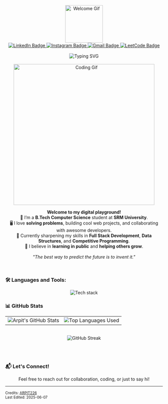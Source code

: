 <div align="center">
  <div id="header">
    <img src="https://media.giphy.com/media/M9gbBd9nbDrOTu1Mqx/giphy.gif" width="120" alt="Welcome Gif">
  </div>
  <div id="badges">
    <a href="https://www.linkedin.com/in/arpit226/" target="_blank">
      <img src="https://img.shields.io/badge/LinkedIn-blue?style=for-the-badge&logo=linkedin&logoColor=white" alt="LinkedIn Badge">
    </a>
    <a href="#" target="_blank">
      <img src="https://img.shields.io/badge/Instagram-red?style=for-the-badge&logo=instagram&logoColor=white" alt="Instagram Badge">
    </a>
    <a href="mailto:your.email@gmail.com" target="_blank">
      <img src="https://img.shields.io/badge/Gmail-white?style=for-the-badge&logo=gmail&logoColor=red" alt="Gmail Badge">
    </a>
    <a href="https://leetcode.com/aqchandra15/" target="_blank">
      <img src="https://img.shields.io/badge/Leetcode-black?style=for-the-badge&logo=leetcode&logoColor=yellow" alt="LeetCode Badge">
    </a>
  </div>
  <br>
  <img src="https://readme-typing-svg.demolab.com?font=Fira+Code&duration=2000&pause=1000&color=2DE7F7&center=true&vCenter=true&width=435&lines=Hi+there+%F0%9F%91%8B%2C+I'm+Arpit+Sagar!;Aspiring+Full+Stack+Developer;Problem+Solver+%7C+Tech+Enthusiast;Open+Source+Lover+%F0%9F%92%BB" alt="Typing SVG" />
  <br><br>
  <img src="https://media.giphy.com/media/L8K62iTDkzGX6/giphy.gif" width="450" alt="Coding Gif">
  <br>
  <p>
    <strong>Welcome to my digital playground!</strong><br>
    🚀 I’m a <b>B.Tech Computer Science</b> student at <b>SRM University</b>.<br>
    🖥️ I love <b>solving problems</b>, building cool web projects, and collaborating with awesome developers.<br>
    🌱 Currently sharpening my skills in <b>Full Stack Development</b>, <b>Data Structures</b>, and <b>Competitive Programming</b>.<br>
    🤝 I believe in <b>learning in public</b> and <b>helping others grow</b>.<br>
    <br>
    <em>"The best way to predict the future is to invent it."</em>
  </p>
  <br>

  <h3 align="left">🛠️ Languages and Tools:</h3>
  <p align="center">
    <img src="https://skillicons.dev/icons?i=python,cpp,java,js,react,nodejs,express,mongodb,git,html,css,vscode" alt="Tech stack" />
  </p>

  <h3 align="left">📊 GitHub Stats</h3>
  <div align="center">
    <table>
      <tr>
        <td>
          <img src="https://github-readme-stats.vercel.app/api?username=ARPIT226&count_private=true&show_icons=true&theme=tokyonight&hide_border=true" alt="Arpit's GitHub Stats">
        </td>
        <td>
          <img src="https://github-readme-stats.vercel.app/api/top-langs/?username=ARPIT226&layout=compact&show_icons=true&theme=tokyonight&hide_border=true" alt="Top Languages Used">
        </td>
      </tr>
    </table>
  </div>
  <br>
  <img src="https://github-readme-streak-stats.herokuapp.com?user=ARPIT226&theme=tokyonight&hide_border=true" alt="GitHub Streak" />

  <br><br>
  <h3 align="left">📬 Let's Connect!</h3>
  <p>Feel free to reach out for collaboration, coding, or just to say hi!</p>
</div>

---

<sub>
  Credits: <a href="https://github.com/ARPIT226">ARPIT226</a><br>
  Last Edited: 2025-06-07
</sub>
